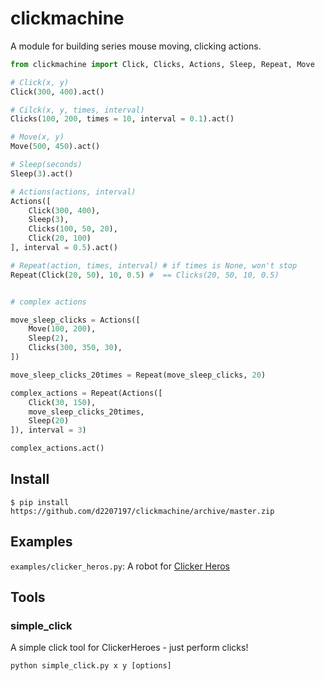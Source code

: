 clickmachine
===========

A module for building series mouse moving, clicking actions.

```python
from clickmachine import Click, Clicks, Actions, Sleep, Repeat, Move

# Click(x, y)
Click(300, 400).act()

# Cilck(x, y, times, interval)
Clicks(100, 200, times = 10, interval = 0.1).act()

# Move(x, y)
Move(500, 450).act()

# Sleep(seconds)
Sleep(3).act()

# Actions(actions, interval)
Actions([
    Click(300, 400),
    Sleep(3),
    Clicks(100, 50, 20),
    Click(20, 100)
], interval = 0.5).act()

# Repeat(action, times, interval) # if times is None, won't stop
Repeat(Click(20, 50), 10, 0.5) #  == Clicks(20, 50, 10, 0.5)


# complex actions

move_sleep_clicks = Actions([
    Move(100, 200),
    Sleep(2),
    Clicks(300, 350, 30),
])

move_sleep_clicks_20times = Repeat(move_sleep_clicks, 20)

complex_actions = Repeat(Actions([
    Click(30, 150),
    move_sleep_clicks_20times,
    Sleep(20)
]), interval = 3)

complex_actions.act()

```


## Install

```console
$ pip install https://github.com/d2207197/clickmachine/archive/master.zip
```


## Examples

`examples/clicker_heros.py`: A robot for [Clicker Heros](http://www.clickerheroes.com)



## Tools

### simple_click

A simple click tool for ClickerHeroes - just perform clicks!

```
python simple_click.py x y [options]
```




